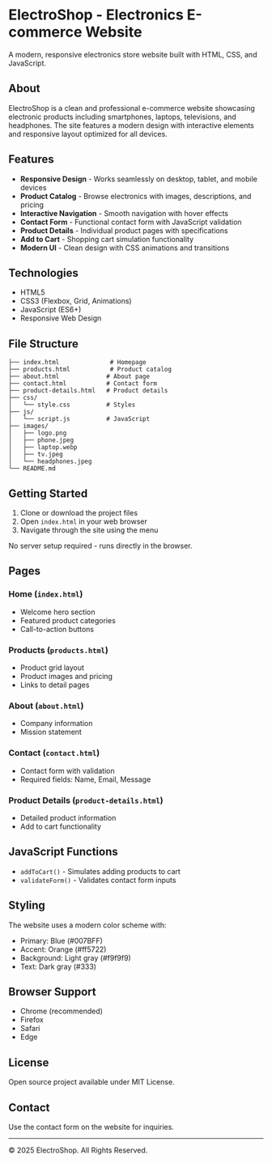 # ElectroShop - Electronics E-commerce Website

A modern, responsive electronics store website built with HTML, CSS, and JavaScript.

## About

ElectroShop is a clean and professional e-commerce website showcasing electronic products including smartphones, laptops, televisions, and headphones. The site features a modern design with interactive elements and responsive layout optimized for all devices.

## Features

- **Responsive Design** - Works seamlessly on desktop, tablet, and mobile devices
- **Product Catalog** - Browse electronics with images, descriptions, and pricing
- **Interactive Navigation** - Smooth navigation with hover effects
- **Contact Form** - Functional contact form with JavaScript validation
- **Product Details** - Individual product pages with specifications
- **Add to Cart** - Shopping cart simulation functionality
- **Modern UI** - Clean design with CSS animations and transitions

## Technologies

- HTML5
- CSS3 (Flexbox, Grid, Animations)
- JavaScript (ES6+)
- Responsive Web Design

## File Structure

```
├── index.html              # Homepage
├── products.html           # Product catalog
├── about.html             # About page
├── contact.html           # Contact form
├── product-details.html   # Product details
├── css/
│   └── style.css          # Styles
├── js/
│   └── script.js          # JavaScript
├── images/
│   ├── logo.png
│   ├── phone.jpeg
│   ├── laptop.webp
│   ├── tv.jpeg
│   └── headphones.jpeg
└── README.md
```

## Getting Started

1. Clone or download the project files
2. Open `index.html` in your web browser
3. Navigate through the site using the menu

No server setup required - runs directly in the browser.

## Pages

### Home (`index.html`)
- Welcome hero section
- Featured product categories
- Call-to-action buttons

### Products (`products.html`)
- Product grid layout
- Product images and pricing
- Links to detail pages

### About (`about.html`)
- Company information
- Mission statement

### Contact (`contact.html`)
- Contact form with validation
- Required fields: Name, Email, Message

### Product Details (`product-details.html`)
- Detailed product information
- Add to cart functionality

## JavaScript Functions

- `addToCart()` - Simulates adding products to cart
- `validateForm()` - Validates contact form inputs

## Styling

The website uses a modern color scheme with:
- Primary: Blue (#007BFF)
- Accent: Orange (#ff5722)
- Background: Light gray (#f9f9f9)
- Text: Dark gray (#333)

## Browser Support

- Chrome (recommended)
- Firefox
- Safari
- Edge

## License

Open source project available under MIT License.

## Contact

Use the contact form on the website for inquiries.

---

© 2025 ElectroShop. All Rights Reserved.